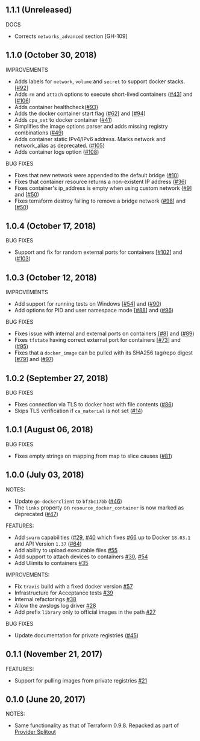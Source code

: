 ## 1.1.1 (Unreleased)

DOCS
* Corrects `networks_advanced` section [GH-109]

## 1.1.0 (October 30, 2018)

IMPROVEMENTS
* Adds labels for `network`, `volume` and `secret` to support docker stacks. [[#92](https://github.com/terraform-providers/terraform-provider-docker/pull/92)] 
* Adds `rm` and `attach` options to execute short-lived containers ([#43](https://github.com/terraform-providers/terraform-provider-docker/issues/43)] and [[#106](https://github.com/terraform-providers/terraform-provider-docker/pull/106))
* Adds container healthcheck([#93](https://github.com/terraform-providers/terraform-provider-docker/pull/93))
* Adds the docker container start flag ([#62](https://github.com/terraform-providers/terraform-provider-docker/issues/62)] and [[#94](https://github.com/terraform-providers/terraform-provider-docker/pull/94))
* Adds `cpu_set` to docker container ([#41](https://github.com/terraform-providers/terraform-provider-docker/pull/41))
* Simplifies the image options parser and adds missing registry combinations ([#49](https://github.com/terraform-providers/terraform-provider-docker/pull/49))
* Adds container static IPv4/IPv6 address. Marks network and network_alias as deprecated. ([#105](https://github.com/terraform-providers/terraform-provider-docker/pull/105))
* Adds container logs option ([#108](https://github.com/terraform-providers/terraform-provider-docker/pull/108))

BUG FIXES
* Fixes that new network were appended to the default bridge ([#10](https://github.com/terraform-providers/terraform-provider-docker/issues/10))
* Fixes that container resource returns a non-existent IP address ([#36](https://github.com/terraform-providers/terraform-provider-docker/issues/36))
* Fixes container's ip_address is empty when using custom network ([#9](https://github.com/terraform-providers/terraform-provider-docker/issues/9)] and [[#50](https://github.com/terraform-providers/terraform-provider-docker/pull/50))
* Fixes terraform destroy failing to remove a bridge network ([#98](https://github.com/terraform-providers/terraform-provider-docker/issues/98)] and [[#50](https://github.com/terraform-providers/terraform-provider-docker/pull/50))


## 1.0.4 (October 17, 2018)

BUG FIXES
* Support and fix for random external ports for containers [[#102](https://github.com/terraform-providers/terraform-provider-docker/issues/102)] and ([#103](https://github.com/terraform-providers/terraform-provider-docker/pull/103))

## 1.0.3 (October 12, 2018)

IMPROVEMENTS
* Add support for running tests on Windows [[#54](https://github.com/terraform-providers/terraform-provider-docker/issues/54)] and ([#90](https://github.com/terraform-providers/terraform-provider-docker/pull/90))
* Add options for PID and user namespace mode [[#88](https://github.com/terraform-providers/terraform-provider-docker/issues/88)] and ([#96](https://github.com/terraform-providers/terraform-provider-docker/pull/96))

BUG FIXES
* Fixes issue with internal and external ports on containers [[#8](https://github.com/terraform-providers/terraform-provider-docker/issues/8)] and ([#89](https://github.com/terraform-providers/terraform-provider-docker/pull/89))
* Fixes `tfstate` having correct external port for containers [[#73](https://github.com/terraform-providers/terraform-provider-docker/issues/73)] and ([#95](https://github.com/terraform-providers/terraform-provider-docker/pull/95))
* Fixes that a `docker_image` can be pulled with its SHA256 tag/repo digest [[#79](https://github.com/terraform-providers/terraform-provider-docker/issues/79)] and ([#97](https://github.com/terraform-providers/terraform-provider-docker/pull/97))

## 1.0.2 (September 27, 2018)

BUG FIXES
* Fixes connection via TLS to docker host with file contents ([#86](https://github.com/terraform-providers/terraform-provider-docker/issues/86))
* Skips TLS verification if `ca_material` is not set ([#14](https://github.com/terraform-providers/terraform-provider-docker/issues/14))

## 1.0.1 (August 06, 2018)

BUG FIXES
* Fixes empty strings on mapping from map to slice causes ([#81](https://github.com/terraform-providers/terraform-provider-docker/issues/81))

## 1.0.0 (July 03, 2018)

NOTES:
* Update `go-dockerclient` to `bf3bc17bb` ([#46](https://github.com/terraform-providers/terraform-provider-docker/pull/46))
* The `links` property on `resource_docker_container` is now marked as deprecated ([#47](https://github.com/terraform-providers/terraform-provider-docker/pull/47))

FEATURES:
* Add `swarm` capabilities ([#29](https://github.com/terraform-providers/terraform-provider-docker/issues/29), [#40](https://github.com/terraform-providers/terraform-provider-docker/pull/40) which fixes [#66](https://github.com/terraform-providers/terraform-provider-docker/pull/66) up to Docker `18.03.1` and API Version `1.37` ([#64](https://github.com/terraform-providers/terraform-provider-docker/issues/64))
* Add ability to upload executable files [#55](https://github.com/terraform-providers/terraform-provider-docker/pull/55)
* Add support to attach devices to containers [#30](https://github.com/terraform-providers/terraform-provider-docker/issues/30), [#54](https://github.com/terraform-providers/terraform-provider-docker/pull/54)
* Add Ulimits to containers [#35](https://github.com/terraform-providers/terraform-provider-docker/pull/35)

IMPROVEMENTS:
* Fix `travis` build with a fixed docker version [#57](https://github.com/terraform-providers/terraform-provider-docker/pull/57)
* Infrastructure for Acceptance tests [#39](https://github.com/terraform-providers/terraform-provider-docker/pull/39)
* Internal refactorings [#38](https://github.com/terraform-providers/terraform-provider-docker/pull/38)
* Allow the awslogs log driver [#28](https://github.com/terraform-providers/terraform-provider-docker/pull/28)
* Add prefix `library` only to official images in the path [#27](https://github.com/terraform-providers/terraform-provider-docker/pull/27)

BUG FIXES
* Update documentation for private registries ([#45](https://github.com/terraform-providers/terraform-provider-docker/issues/45))

## 0.1.1 (November 21, 2017)

FEATURES:
* Support for pulling images from private registries [#21](https://github.com/terraform-providers/terraform-provider-docker/issues/21)

## 0.1.0 (June 20, 2017)

NOTES:

* Same functionality as that of Terraform 0.9.8. Repacked as part of [Provider Splitout](https://www.hashicorp.com/blog/upcoming-provider-changes-in-terraform-0-10/)
